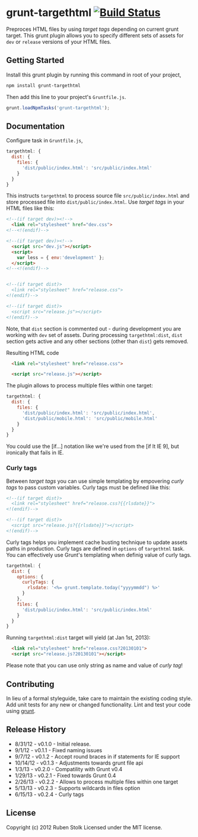# grunt-targethtml [![Build Status](https://travis-ci.org/srigi/grunt-targethtml.png)](https://travis-ci.org/srigi/grunt-targethtml)

Preproces HTML files by using *target tags* depending on current grunt target. This grunt plugin allows you to specify different sets of assets for `dev` or `release` versions of your HTML files.

## Getting Started

Install this grunt plugin by running this command in root of your project,

```bash
npm install grunt-targethtml
```
Then add this line to your project's `Gruntfile.js`.

```javascript
grunt.loadNpmTasks('grunt-targethtml');
```

## Documentation

Configure task in `Gruntfile.js`,

```javascript
targethtml: {
  dist: {
    files: {
      'dist/public/index.html': 'src/public/index.html'
    }
  }
}
```

This instructs `targethtml` to process source file `src/public/index.html` and store processed file into `dist/public/index.html`. Use *target tags* in your HTML files like this:

```html
<!--(if target dev)><!-->
  <link rel="stylesheet" href="dev.css">
<!--<!(endif)-->

<!--(if target dev)><!-->
  <script src="dev.js"></script>
  <script>
    var less = { env:'development' };
  </script>
<!--<!(endif)-->


<!--(if target dist)>
  <link rel="stylesheet" href="release.css">
<!(endif)-->

<!--(if target dist)>
  <script src="release.js"></script>
<!(endif)-->
```

Note, that `dist` section is commented out - during development you are working with `dev` set of assets.
During processing `targethtml:dist`, `dist` section gets active and any other sections (other than `dist`) gets removed.

Resulting HTML code

```html
  <link rel="stylesheet" href="release.css">

  <script src="release.js"></script>
```

The plugin allows to process multiple files within one target:

```javascript
targethtml: {
  dist: {
    files: {
      'dist/public/index.html': 'src/public/index.html',
      'dist/public/mobile.html': 'src/public/mobile.html'
    }
  }
}
```

You could use the [if...] notation like we're used from the [if lt IE 9], but ironically that fails in IE.

### Curly tags

Between *target tags* you can use simple templating by empovering *curly tags* to pass custom variables. Curly tags must be defined like this:

```html
<!--(if target dist)>
  <link rel="stylesheet" href="release.css?{{rlsdate}}">
<!(endif)-->

<!--(if target dist)>
  <script src="release.js?{{rlsdate}}"></script>
<!(endif)-->
```

Curly tags helps you implement cache busting technique to update assets paths in production. Curly tags are defined in `options` of `targethtml` task. You can effectively use Grunt's templating when definig value of curly tags.

```js
targethtml: {
  dist: {
    options: {
      curlyTags: {
        rlsdate: '<%= grunt.template.today("yyyymmdd") %>'
      }
    },
    files: {
      'dist/public/index.html': 'src/public/index.html'
    }
  }
}
```

Running `targethtml:dist` target will yield (at Jan 1st, 2013):

```html
  <link rel="stylesheet" href="release.css?20130101">
  <script src="release.js?20130101"></script>
```

Please note that you can use only string as name and value of *curly tag*!

## Contributing
In lieu of a formal styleguide, take care to maintain the existing coding style. Add unit tests for any new or changed functionality. Lint and test your code using [grunt][grunt].

## Release History
* 8/31/12 - v0.1.0 - Initial release.
* 9/1/12 - v0.1.1 - Fixed naming issues
* 9/7/12 - v0.1.2 - Accept round braces in if statements for IE support
* 10/14/12 - v0.1.3 - Adjustments towards grunt file api
* 1/3/13 - v0.2.0 - Compatility with Grunt v0.4
* 1/29/13 - v0.2.1 - Fixed towards Grunt 0.4
* 2/26/13 - v0.2.2 - Allows to process multiple files within one target
* 5/13/13 - v0.2.3 - Supports wildcards in files option
* 6/15/13 - v0.2.4 - Curly tags

## License
Copyright (c) 2012 Ruben Stolk
Licensed under the MIT license.

[grunt]: https://github.com/gruntjs/grunt
[getting_started]: https://github.com/gruntjs/grunt/wiki/Getting-started
